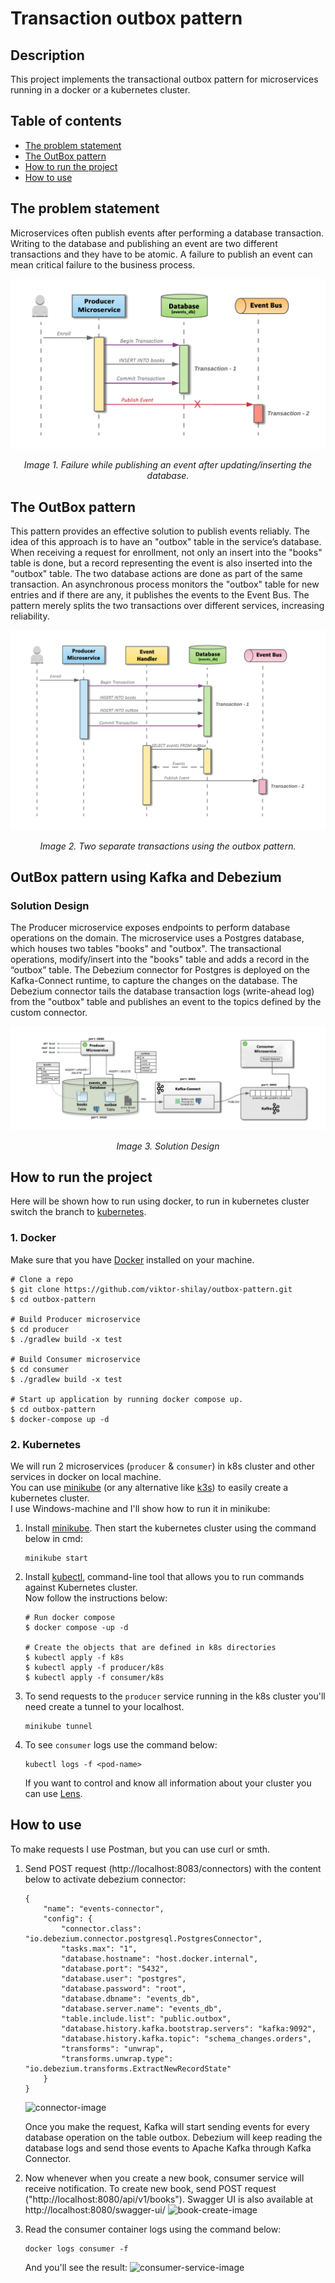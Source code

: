 # Transaction outbox pattern
## Description
This project implements the transactional outbox pattern 
for microservices running in a docker or a kubernetes cluster.

## Table of contents

* [The problem statement](#the-problem-statement)
* [The OutBox pattern](#the-outbox-pattern)
* [How to run the project](#how-to-run-the-project)
* [How to use](#how-to-use)

## The problem statement
Microservices often publish events after performing a database transaction. 
Writing to the database and publishing an event are two different transactions 
and they have to be atomic. A failure to publish an event can mean critical
failure to the business process.

![outbox-pattern-1](img/outbox-pattern-1.jpg)
<figcaption style="text-align:center;">
 <em>Image 1. Failure while publishing an event after updating/inserting the database.</em>
 <p></p>
</figcaption>

## The OutBox pattern
This pattern provides an effective solution to publish events reliably. 
The idea of this approach is to have an "outbox" table in the service’s database.
When receiving a request for enrollment, not only an insert into the "books" 
table is done, but a record representing the event is also inserted into the "outbox"
table. The two database actions are done as part of the same transaction.
An asynchronous process monitors the "outbox" table for new entries and if there 
are any, it publishes the events to the Event Bus. The pattern merely splits 
the two transactions over different services, increasing reliability.

![outbox-pattern-2](img/outbox-pattern-2.jpg)
<figcaption style="text-align:center;">
 <em>Image 2. Two separate transactions using the outbox pattern.</em>
 <p></p>
</figcaption>

## OutBox pattern using Kafka and Debezium
### Solution Design  
The Producer microservice exposes endpoints to perform database operations 
on the domain. The microservice uses a Postgres database, which houses 
two tables "books" and "outbox". The transactional operations,
modify/insert into the "books" table and adds a record in the “outbox” table.
The Debezium connector for Postgres is deployed on the Kafka-Connect runtime,
to capture the changes on the database. The Debezium connector tails the database
transaction logs (write-ahead log) from the "outbox" table and publishes 
an event to the topics defined by the custom connector.

![outbox-pattern-solution-1](img/outbox-pattern-solution-1.jpg)
<figcaption style="text-align:center;">
 <em>Image 3. Solution Design</em>
 <p></p>
</figcaption>

## How to run the project
Here will be shown how to run using docker,
to run in kubernetes cluster switch the branch to [kubernetes](https://github.com/viktor-shilay/outbox-pattern/tree/kubernetes).
### 1. Docker
Make sure that you have [Docker](https://www.docker.com/) installed on your machine.
```
# Clone a repo
$ git clone https://github.com/viktor-shilay/outbox-pattern.git
$ cd outbox-pattern

# Build Producer microservice
$ cd producer
$ ./gradlew build -x test

# Build Consumer microservice
$ cd consumer
$ ./gradlew build -x test

# Start up application by running docker compose up.
$ cd outbox-pattern
$ docker-compose up -d
```
### 2. Kubernetes
We will run 2 microservices (`producer` & `consumer`) in k8s cluster and other services in docker on local machine. \
You can use [minikube](https://minikube.sigs.k8s.io/docs/) (or any alternative like [k3s](https://k3s.io/)) to easily create a kubernetes cluster. \
I use Windows-machine and I'll show how to run it in minikube:
1. Install [minikube](https://minikube.sigs.k8s.io/docs/). 
Then start the kubernetes cluster using the command below in cmd: 
   ```
   minikube start
   ```
2. Install [kubectl](https://kubernetes.io/docs/tasks/tools/install-kubectl-windows/), command-line tool that allows you to run commands against Kubernetes cluster.\
Now follow the instructions below:
   ```
   # Run docker compose
   $ docker compose -up -d
   
   # Create the objects that are defined in k8s directories
   $ kubectl apply -f k8s
   $ kubectl apply -f producer/k8s
   $ kubectl apply -f consumer/k8s
   ```
3. To send requests to the `producer` service running in the k8s cluster you'll need create a tunnel to your localhost.
   ```
   minikube tunnel 
   ```
4. To see `consumer` logs use the command below: 
   ```
   kubectl logs -f <pod-name>
   ```
   If you want to control and know all information about your cluster you can use [Lens](https://k8slens.dev).

## How to use
To make requests I use Postman, but you can use curl or smth.
1. Send POST request (http://localhost:8083/connectors) with the content below to activate debezium connector: 
    ```
    {
        "name": "events-connector",
        "config": {
            "connector.class": "io.debezium.connector.postgresql.PostgresConnector",
            "tasks.max": "1",
            "database.hostname": "host.docker.internal",
            "database.port": "5432",
            "database.user": "postgres",
            "database.password": "root",
            "database.dbname": "events_db",
            "database.server.name": "events_db",
            "table.include.list": "public.outbox",
            "database.history.kafka.bootstrap.servers": "kafka:9092",
            "database.history.kafka.topic": "schema_changes.orders",
            "transforms": "unwrap",
            "transforms.unwrap.type": "io.debezium.transforms.ExtractNewRecordState"
        }
    }
    ```
    ![connector-image](https://user-images.githubusercontent.com/67865788/216023272-306f099c-b3e1-4480-a415-91472656219d.png)

    Once you make the request, Kafka will start sending events for every database operation on the table outbox. 
Debezium will keep reading the database logs and send those events to Apache Kafka through Kafka Connector.


2. Now whenever when you create a new book, consumer service will receive notification. 
To create new book, send POST request ("http://localhost:8080/api/v1/books"). Swagger UI is also available at http://localhost:8080/swagger-ui/
![book-create-image](https://user-images.githubusercontent.com/67865788/216025125-9a02673d-e1c7-4926-9ccc-3d36df5d5787.png)


3. Read the consumer container logs using the command below: 
    ```
   docker logs consumer -f
    ```
   And you'll see the result:
   ![consumer-service-image](https://user-images.githubusercontent.com/67865788/216033104-e7e9abca-548e-4505-84b4-0eaeace8ff81.png)
